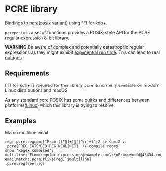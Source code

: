 # PCRE library

Bindings to [pcre(posix variant)](https://www.pcre.org/original/doc/html/pcreposix.html) using FFI for kdb+.

`pcreposix` is a set of functions provides a POSIX-style API for the PCRE regular expression 8-bit library.  

**WARNING** Be aware of complex and potentially catastrophic regular expressions as they might exhibit [exponential run time](https://www.regular-expressions.info/catastrophic.html). This can lead to real [outages](http://stackstatus.net/post/147710624694/outage-postmortem-july-20-2016).

## Requirements
FFI for kdb+ is required for this library. `pcre` is normally available on modern Linux distributions and macOS

As any standard pcre POSIX has some [quirks](https://eli.thegreenplace.net/2012/11/14/some-notes-on-posix-regular-expressions) and differences between platforms([Linux](https://linux.die.net/man/3/pcreposix)) which this library is trying to resolve.

## Examples

Match multiline email
```
reg:.pcre.regcomp["From:([^@]+)@([^\r]+)";2 sv sum 2 vs .pcre[`REG_EXTENDED`REG_NEWLINE]]  // compile regex
show "Regex compiled";
multiline:"From:regular.expressions@example.com\r\nFrom:exddd@43434.com\r\nFrom:7853456@exgem.com\r\n";
emailmatch:.pcre.rlike[reg;`$multiline]
.pcre.regfree[reg]
```





